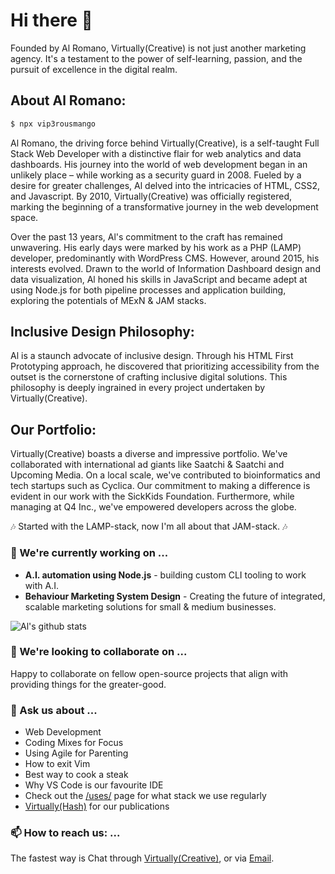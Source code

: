 # Hi there 👋

Founded by Al Romano, Virtually(Creative) is not just another marketing agency. It's a testament to the power of self-learning, passion, and the pursuit of excellence in the digital realm.

## About Al Romano:

```bash
$ npx vip3rousmango
```

Al Romano, the driving force behind Virtually(Creative), is a self-taught Full Stack Web Developer with a distinctive flair for web analytics and data dashboards. His journey into the world of web development began in an unlikely place – while working as a security guard in 2008. Fueled by a desire for greater challenges, Al delved into the intricacies of HTML, CSS2, and Javascript. By 2010, Virtually(Creative) was officially registered, marking the beginning of a transformative journey in the web development space.

Over the past 13 years, Al's commitment to the craft has remained unwavering. His early days were marked by his work as a PHP (LAMP) developer, predominantly with WordPress CMS. However, around 2015, his interests evolved. Drawn to the world of Information Dashboard design and data visualization, Al honed his skills in JavaScript and became adept at using Node.js for both pipeline processes and application building, exploring the potentials of MExN & JAM stacks.

## Inclusive Design Philosophy:

Al is a staunch advocate of inclusive design. Through his HTML First Prototyping approach, he discovered that prioritizing accessibility from the outset is the cornerstone of crafting inclusive digital solutions. This philosophy is deeply ingrained in every project undertaken by Virtually(Creative).

## Our Portfolio:

Virtually(Creative) boasts a diverse and impressive portfolio. We've collaborated with international ad giants like Saatchi & Saatchi and Upcoming Media. On a local scale, we've contributed to bioinformatics and tech startups such as Cyclica. Our commitment to making a difference is evident in our work with the SickKids Foundation. Furthermore, while managing at Q4 Inc., we've empowered developers across the globe.

:notes: Started with the LAMP-stack, now I'm all about that JAM-stack. :notes:

### 🔭 We're currently working on ...

-   **A.I. automation using Node.js** - building custom CLI tooling to work with A.I.
-   **Behaviour Marketing System Design** - Creating the future of integrated, scalable marketing solutions for small & medium businesses.

![Al's github stats](https://github-readme-stats.vercel.app/api?username=virtuallycreative&hide=["issues"]&show_icons=true)

### 👯 We're looking to collaborate on ...

Happy to collaborate on fellow open-source projects that align with providing things for the greater-good.

### 💬 Ask us about ...

-   Web Development
-   Coding Mixes for Focus
-   Using Agile for Parenting
-   How to exit Vim
-   Best way to cook a steak
-   Why VS Code is our favourite IDE
-   Check out the [/uses/](https://virtuallycreative.ca/uses/) page for what stack we use regularly
-   [Virtually(Hash)](https://hash.virtuallycreative.ca) for our publications

### 📫 How to reach us: ...

The fastest way is Chat through [Virtually(Creative)](https://virtuallycreative.ca), or via [Email](mailto:alexander@virtuallycreative.ca).

<!--
**profiles/README.md** is a ✨ _special_ ✨ repository because its `README.md` (this file) appears on your GitHub profile.

Here are some ideas to get you started:
-->
